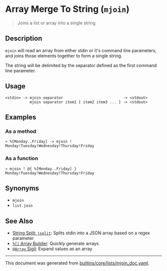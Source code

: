 # Array Merge To String (`mjoin`)

> Joins a list or array into a single string

## Description

`mjoin` will read an array from either stdin or it's command line parameters,
and joins those elements together to form a single string.

The string will be delimited by the separator defined as the first command line
parameter.

## Usage

```
<stdin> -> mjoin separator                           -> <stdout>
           mjoin separator item1 [ item2 item3 ... ] -> <stdout>
```

## Examples

### As a method

```
» %[Monday..Friday] -> mjoin !
Monday!Tuesday!Wednesday!Thursday!Friday
```

### As a function

```
» mjoin ! @{ %[Monday..Friday] }
Monday!Tuesday!Wednesday!Thursday!Friday
```

## Synonyms

* `mjoin`
* `list.join`


## See Also

* [String Split: `jsplit`](../commands/jsplit.md):
  Splits stdin into a JSON array based on a regex parameter
* [`%[]` Array Builder](../parser/create-array.md):
  Quickly generate arrays
* [`@Array` Sigil](../parser/array.md):
  Expand values as an array

<hr/>

This document was generated from [builtins/core/lists/mjoin_doc.yaml](https://github.com/lmorg/murex/blob/master/builtins/core/lists/mjoin_doc.yaml).